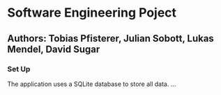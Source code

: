 # Software Engineering Poject
## Authors: Tobias Pfisterer, Julian Sobott, Lukas Mendel, David Sugar
### Set Up

The application uses a SQLite database to store all data. ...
